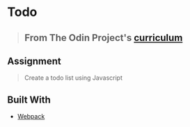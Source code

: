 # Todo

> ## From The Odin Project's [curriculum](https://www.theodinproject.com/courses/javascript/lessons/todo-list)

## Assignment

> Create a todo list using Javascript

## Built With

- [Webpack](https://webpack.js.org/)
